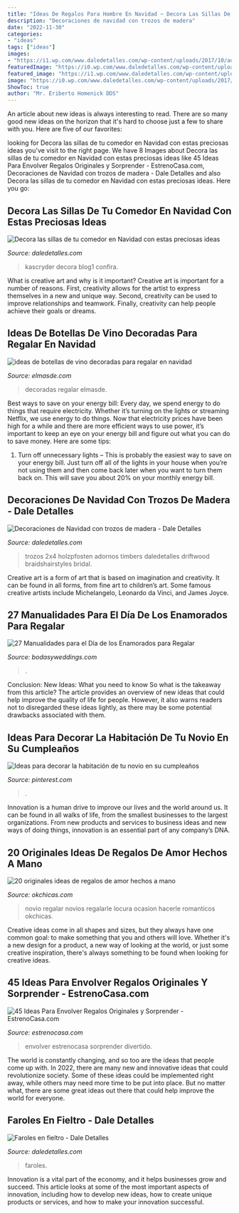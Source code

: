 ```yaml
---
title: "Ideas De Regalos Para Hombre En Navidad ~ Decora Las Sillas De Tu Comedor En Navidad Con Estas Preciosas Ideas"
description: "Decoraciones de navidad con trozos de madera"
date: "2022-11-30"
categories:
- "ideas"
tags: ["ideas"]
images:
- "https://i1.wp.com/www.daledetalles.com/wp-content/uploads/2017/10/adornos-de-navidad-con-trozos-de-madera7.jpg?resize=564%2C752"
featuredImage: "https://i0.wp.com/www.daledetalles.com/wp-content/uploads/2017/12/faroles-en-fieltro5.jpg?resize=500%2C667"
featured_image: "https://i1.wp.com/www.daledetalles.com/wp-content/uploads/2017/10/adornos-de-navidad-con-trozos-de-madera7.jpg?resize=564%2C752"
image: "https://i0.wp.com/www.daledetalles.com/wp-content/uploads/2017/12/faroles-en-fieltro5.jpg?resize=500%2C667"
ShowToc: true
author: "Mr. Eriberto Homenick DDS"
---
```



An article about new ideas is always interesting to read. There are so many good new ideas on the horizon that it's hard to choose just a few to share with you. Here are five of our favorites: 

	

		
looking for Decora las sillas de tu comedor en Navidad con estas preciosas ideas you've visit to the right page. We have 8 Images about Decora las sillas de tu comedor en Navidad con estas preciosas ideas like 45 Ideas Para Envolver Regalos Originales y Sorprender - EstrenoCasa.com, Decoraciones de Navidad con trozos de madera - Dale Detalles and also Decora las sillas de tu comedor en Navidad con estas preciosas ideas. Here you go:
		
    
## Decora Las Sillas De Tu Comedor En Navidad Con Estas Preciosas Ideas

<img loading=lazy src="https://i2.wp.com/www.daledetalles.com/wp-content/uploads/2016/09/sillas-decoradas-para-navidad11.jpg?resize=640%2C395" onerror="this.onerror=null;this.src='https://tse4.mm.bing.net/th?id=OIP.TNN8-hyLKoe0lxUOVmfhsQHaEk&amp;pid=15.1';" alt="Decora las sillas de tu comedor en Navidad con estas preciosas ideas">

_Source: daledetalles.com_

>kascryder decora blog1 confira. 

	

What is creative art and why is it important?
Creative art is important for a number of reasons. First, creativity allows for the artist to express themselves in a new and unique way. Second, creativity can be used to improve relationships and teamwork. Finally, creativity can help people achieve their goals or dreams.

    
## Ideas De Botellas De Vino Decoradas Para Regalar En Navidad

<img loading=lazy src="http://elmasde.com/wp-content/uploads/2015/12/ideas-de-botellas-de-vino-decoradas-para-regalar-en-navidad-01.jpg" onerror="this.onerror=null;this.src='https://tse2.mm.bing.net/th?id=OIP.N-HCxjpC0ACh1A5OakGpRgHaKA&amp;pid=15.1';" alt="ideas de botellas de vino decoradas para regalar en navidad">

_Source: elmasde.com_

>decoradas regalar elmasde. 

	

Best ways to save on your energy bill:
Every day, we spend energy to do things that require electricity. Whether it’s turning on the lights or streaming Netflix, we use energy to do things. Now that electricity prices have been high for a while and there are more efficient ways to use power, it’s important to keep an eye on your energy bill and figure out what you can do to save money. Here are some tips: 
1. Turn off unnecessary lights – This is probably the easiest way to save on your energy bill. Just turn off all of the lights in your house when you’re not using them and then come back later when you want to turn them back on. This will save you about 20% on your monthly energy bill. 

    
## Decoraciones De Navidad Con Trozos De Madera - Dale Detalles

<img loading=lazy src="https://i1.wp.com/www.daledetalles.com/wp-content/uploads/2017/10/adornos-de-navidad-con-trozos-de-madera7.jpg?resize=564%2C752" onerror="this.onerror=null;this.src='https://tse4.mm.bing.net/th?id=OIP.tQ57UZvE06x4IaVxVijKTQHaJ4&amp;pid=15.1';" alt="Decoraciones de Navidad con trozos de madera - Dale Detalles">

_Source: daledetalles.com_

>trozos 2x4 holzpfosten adornos timbers daledetalles driftwood braidshairstyles bridal. 

	

Creative art is a form of art that is based on imagination and creativity. It can be found in all forms, from fine art to children’s art. Some famous creative artists include Michelangelo, Leonardo da Vinci, and James Joyce.

    
## 27 Manualidades Para El Día De Los Enamorados Para Regalar

<img loading=lazy src="https://bodasyweddings.com/wp-content/uploads/2018/01/decoracion-del-cuarto.jpg" onerror="this.onerror=null;this.src='https://tse1.mm.bing.net/th?id=OIP.rCfSy9E2CgCalXlkptrB6gAAAA&amp;pid=15.1';" alt="27 Manualidades para el Día de los Enamorados para Regalar">

_Source: bodasyweddings.com_

>. 

	

Conclusion: New Ideas: What you need to know
So what is the takeaway from this article? 
The article provides an overview of new ideas that could help improve the quality of life for people. However, it also warns readers not to disregarded these ideas lightly, as there may be some potential drawbacks associated with them.

    
## Ideas Para Decorar La Habitación De Tu Novio En Su Cumpleaños

<img loading=lazy src="https://i.pinimg.com/736x/f4/b5/98/f4b598580948ddacdc73d062c0367cfe.jpg" onerror="this.onerror=null;this.src='https://tse4.mm.bing.net/th?id=OIP.BRuFJd5xh57zJrsDXkerNQHaJ4&amp;pid=15.1';" alt="Ideas para decorar la habitación de tu novio en su cumpleaños">

_Source: pinterest.com_

>. 

	

Innovation is a human drive to improve our lives and the world around us. It can be found in all walks of life, from the smallest businesses to the largest organizations. From new products and services to business ideas and new ways of doing things, innovation is an essential part of any company’s DNA.

    
## 20 Originales Ideas De Regalos De Amor Hechos A Mano

<img loading=lazy src="http://www.okchicas.com/wp-content/uploads/2016/03/regalos-para-novio.jpg" onerror="this.onerror=null;this.src='https://tse1.mm.bing.net/th?id=OIP.usR16uqOQbewNCuAuFPq5AHaD3&amp;pid=15.1';" alt="20 originales ideas de regalos de amor hechos a mano">

_Source: okchicas.com_

>novio regalar novios regalarle locura ocasion hacerle romanticos okchicas. 

	

Creative ideas come in all shapes and sizes, but they always have one common goal: to make something that you and others will love. Whether it's a new design for a product, a new way of looking at the world, or just some creative inspiration, there's always something to be found when looking for creative ideas.

    
## 45 Ideas Para Envolver Regalos Originales Y Sorprender - EstrenoCasa.com

<img loading=lazy src="https://www.estrenocasa.com/wp-content/uploads/2017/11/regalo-divertido.jpg" onerror="this.onerror=null;this.src='https://tse3.mm.bing.net/th?id=OIP.rXs3m1IdEU--4lNv7ziu_QHaJ4&amp;pid=15.1';" alt="45 Ideas Para Envolver Regalos Originales y Sorprender - EstrenoCasa.com">

_Source: estrenocasa.com_

>envolver estrenocasa sorprender divertido. 

	

The world is constantly changing, and so too are the ideas that people come up with. In 2022, there are many new and innovative ideas that could revolutionize society. Some of these ideas could be implemented right away, while others may need more time to be put into place. But no matter what, there are some great ideas out there that could help improve the world for everyone.

    
## Faroles En Fieltro - Dale Detalles

<img loading=lazy src="https://i0.wp.com/www.daledetalles.com/wp-content/uploads/2017/12/faroles-en-fieltro5.jpg?resize=500%2C667" onerror="this.onerror=null;this.src='https://tse2.mm.bing.net/th?id=OIP.lbMFMIiT9ObgGEdTW8bjfAHaJ4&amp;pid=15.1';" alt="Faroles en fieltro - Dale Detalles">

_Source: daledetalles.com_

>faroles. 

	

Innovation is a vital part of the economy, and it helps businesses grow and succeed. This article looks at some of the most important aspects of innovation, including how to develop new ideas, how to create unique products or services, and how to make your innovation successful.

